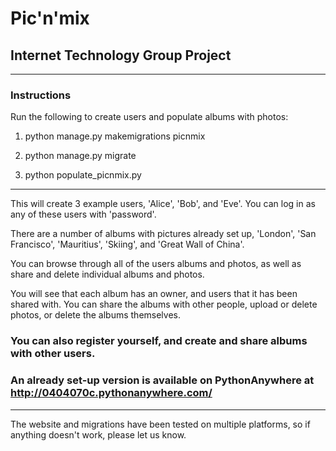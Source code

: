 # Pic'n'mix
## Internet Technology Group Project

---

### Instructions

Run the following to create users and populate albums with photos:

1. python manage.py makemigrations picnmix

2. python manage.py migrate

3. python populate_picnmix.py

---

This will create 3 example users, 'Alice', 'Bob', and 'Eve'. You can log in as any of these users with 'password'.

There are a number of albums with pictures already set up, 'London', 'San Francisco', 'Mauritius', 'Skiing', and 'Great Wall of China'.

You can browse through all of the users albums and photos, as well as share and delete individual albums and photos.

You will see that each album has an owner, and users that it has been shared with. You can share the albums with other people, upload or delete photos, or delete the albums themselves.

### You can also register yourself, and create and share albums with other users.

### An already set-up version is available on PythonAnywhere at <http://0404070c.pythonanywhere.com/>
---
The website and migrations have been tested on multiple platforms, so if anything doesn't work, please let us know.